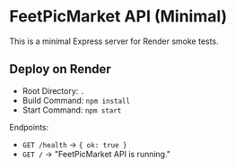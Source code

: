 # FeetPicMarket API (Minimal)

This is a minimal Express server for Render smoke tests.

## Deploy on Render
- Root Directory: `.`
- Build Command: `npm install`
- Start Command: `npm start`

Endpoints:
- `GET /health` -> `{ ok: true }`
- `GET /` -> "FeetPicMarket API is running."
